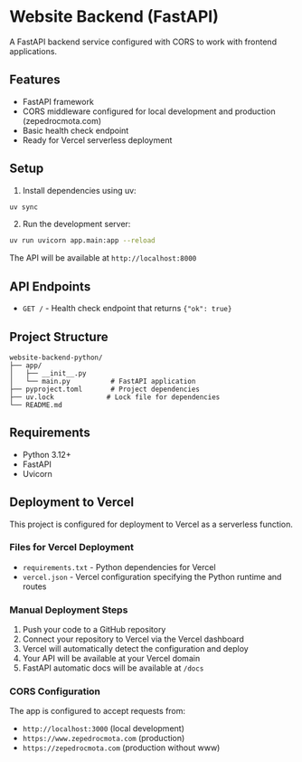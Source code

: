 # Website Backend (FastAPI)

A FastAPI backend service configured with CORS to work with frontend applications.

## Features

- FastAPI framework
- CORS middleware configured for local development and production (zepedrocmota.com)
- Basic health check endpoint
- Ready for Vercel serverless deployment

## Setup

1. Install dependencies using uv:
```bash
uv sync
```

2. Run the development server:
```bash
uv run uvicorn app.main:app --reload
```

The API will be available at `http://localhost:8000`

## API Endpoints

- `GET /` - Health check endpoint that returns `{"ok": true}`

## Project Structure

```
website-backend-python/
├── app/
│   ├── __init__.py
│   └── main.py          # FastAPI application
├── pyproject.toml       # Project dependencies
├── uv.lock             # Lock file for dependencies
└── README.md
```

## Requirements

- Python 3.12+
- FastAPI
- Uvicorn

## Deployment to Vercel

This project is configured for deployment to Vercel as a serverless function.

### Files for Vercel Deployment

- `requirements.txt` - Python dependencies for Vercel
- `vercel.json` - Vercel configuration specifying the Python runtime and routes

### Manual Deployment Steps

1. Push your code to a GitHub repository
2. Connect your repository to Vercel via the Vercel dashboard
3. Vercel will automatically detect the configuration and deploy
4. Your API will be available at your Vercel domain
5. FastAPI automatic docs will be available at `/docs`

### CORS Configuration

The app is configured to accept requests from:
- `http://localhost:3000` (local development)
- `https://www.zepedrocmota.com` (production)
- `https://zepedrocmota.com` (production without www)

